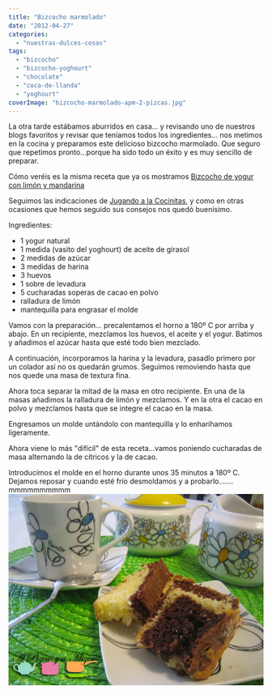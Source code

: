 ```yaml
---
title: "Bizcocho marmolado"
date: "2012-04-27"
categories:
  - "nuestras-dulces-cosas"
tags:
  - "bizcocho"
  - "bizcocho-yoghourt"
  - "chocolate"
  - "coca-de-llanda"
  - "yoghourt"
coverImage: "bizcocho-marmolado-apm-2-pizcas.jpg"
---
```


La otra tarde estábamos aburridos en casa... y revisando uno de nuestros blogs favoritos y revisar que teníamos todos los ingredientes... nos metimos en la cocina y preparamos este delicioso bizcocho marmolado. Que seguro que repetimos pronto...porque ha sido todo un éxito y es muy sencillo de preparar.

Cómo veréis es la misma receta que ya os mostramos [Bizcocho de yogur con limón y mandarina](/2011/bizcocho-de-yogur-con-limon-y-mandarina)

Seguimos las indicaciones de [Jugando a la Cocinitas](http://jugandoalascocinitas-silvia.blogspot.com.es/search?q=bizcocho+marmol), y como en otras ocasiones que hemos seguido sus consejos nos quedó buenísimo.

Ingredientes:

- 1 yogur natural
- 1 medida (vasito del yoghourt) de aceite de girasol
- 2 medidas de azúcar
- 3 medidas de harina
- 3 huevos
- 1 sobre de levadura
- 5 cucharadas soperas de cacao en polvo
- ralladura de limón
- mantequilla para engrasar el molde

Vamos con la preparación... precalentamos el horno a 180º C por arriba y abajo. En un recipiente, mezclamos los huevos, el aceite y el yogur. Batimos y añadimos el azúcar hasta que esté todo bien mezclado.

A continuación, incorporamos la harina y la levadura, pasadlo primero por un colador así no os quedarán grumos. Seguimos removiendo hasta que nos quede una masa de textura fina.

Ahora toca separar la mitad de la masa en otro recipiente. En una de la masas añadimos la ralladura de limón y mezclamos. Y en la otra el cacao en polvo y mezclamos hasta que se integre el cacao en la masa.

Engresamos un molde untándolo con mantequilla y lo enharihamos ligeramente.

Ahora viene lo más "difícil" de esta receta...vamos poniendo cucharadas de masa alternando la de cítricos y la de cacao.

Introducimos el molde en el horno durante unos 35 minutos a 180º C. Dejamos reposar y cuando esté frío desmoldamos y a probarlo....... mmmmmmmmmm ![](images/bizcocho-marmolado-apm-2-pizcas.jpg "bizcocho marmolado apm (2) (pizcas)")
